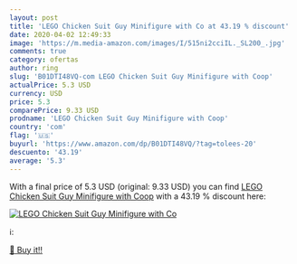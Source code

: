 ```yaml
---
layout: post
title: 'LEGO Chicken Suit Guy Minifigure with Co at 43.19 % discount'
date: 2020-04-02 12:49:33
image: 'https://m.media-amazon.com/images/I/515ni2cciIL._SL200_.jpg'
comments: true
category: ofertas
author: ring
slug: 'B01DTI48VQ-com LEGO Chicken Suit Guy Minifigure with Coop'
actualPrice: 5.3 USD
currency: USD
price: 5.3
comparePrice: 9.33 USD
prodname: 'LEGO Chicken Suit Guy Minifigure with Coop'
country: 'com'
flag: '🇺🇸'
buyurl: 'https://www.amazon.com/dp/B01DTI48VQ/?tag=tolees-20'
descuento: '43.19'
average: '5.3'
---
```


With a final price of 5.3 USD (original: 9.33 USD) you can find [LEGO Chicken Suit Guy Minifigure with Coop](https://www.amazon.com/dp/B01DTI48VQ/?tag=tolees-20) with a  43.19 % discount here:

[![LEGO Chicken Suit Guy Minifigure with Co](https://m.media-amazon.com/images/I/515ni2cciIL._SL200_.jpg)](https://www.amazon.com/dp/B01DTI48VQ/?tag=tolees-20)

ℹ️:


[🛒 Buy it!!](https://www.amazon.com/dp/B01DTI48VQ/?tag=tolees-20)
